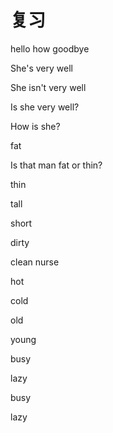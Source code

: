 # 复习

hello
how
goodbye

She's very well

She isn't very well

Is she very well?

How is she?

fat

Is that man fat or thin?

thin

tall

short

dirty

clean
nurse

hot

cold

old

young

busy

lazy

busy

lazy
